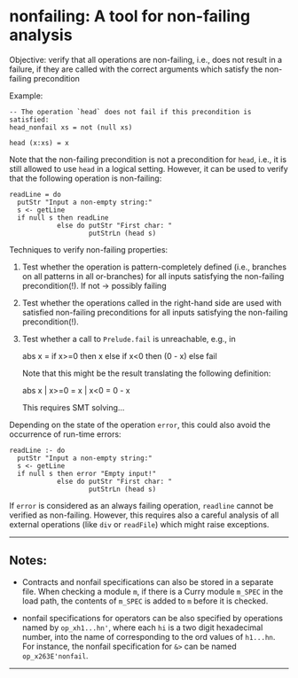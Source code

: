 nonfailing: A tool for non-failing analysis
===========================================

Objective: verify that all operations are non-failing, i.e.,
does not result in a failure, if they are called with
the correct arguments which satisfy the non-failing precondition


Example:

    -- The operation `head` does not fail if this precondition is satisfied:
    head_nonfail xs = not (null xs)
    
    head (x:xs) = x

Note that the non-failing precondition is not a precondition for `head`,
i.e., it is still allowed to use `head` in a logical setting.
However, it can be used to verify that the following operation
is non-failing:

    readLine = do
      putStr "Input a non-empty string:"
      s <- getLine
      if null s then readLine
                else do putStr "First char: "
                        putStrLn (head s)

Techniques to verify non-failing properties:

1. Test whether the operation is pattern-completely defined
   (i.e., branches on all patterns in all or-branches)
   for all inputs satisfying the non-failing precondition(!).
   If not -> possibly failing

2. Test whether the operations called in the right-hand side
   are used with satisfied non-failing preconditions
   for all inputs satisfying the non-failing precondition(!).
    
3. Test whether a call to `Prelude.fail` is unreachable, e.g., in
    
     abs x = if x>=0 then x else if x<0 then (0 - x) else fail

   Note that this might be the result translating the following definition:

     abs x | x>=0 = x
           | x<0  = 0 - x

   This requires SMT solving...


Depending on the state of the operation `error`,
this could also avoid the occurrence of run-time errors:

    readLine :- do
      putStr "Input a non-empty string:"
      s <- getLine
      if null s then error "Empty input!"
                else do putStr "First char: "
                        putStrLn (head s)

If `error` is considered as an always failing operation,
`readline` cannot be verified as non-failing.
However, this requires also a careful analysis
of all external operations (like `div` or `readFile`)
which might raise exceptions.

---------------------------------------------------------------------------

Notes:
------

- Contracts and nonfail specifications can also be stored in a separate
  file. When checking a module `m`, if there is a Curry module `m_SPEC`
  in the load path, the contents of `m_SPEC` is added to `m` before
  it is checked.

- nonfail specifications for operators can be also specified by
  operations named by `op_xh1...hn'`, where
  each `hi` is a two digit hexadecimal number, into the name
  of corresponding to the ord values of `h1...hn`.
  For instance, the nonfail specification for `&>` can be named
  `op_x263E'nonfail`.


---------------------------------------------------------------------------
